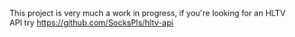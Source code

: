 This project is very much a work in progress, if you're looking for an HLTV API try https://github.com/SocksPls/hltv-api